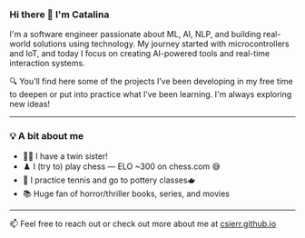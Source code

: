 ### Hi there 👋 I'm Catalina

I'm a software engineer passionate about ML, AI, NLP, and building real-world solutions using technology. My journey started with microcontrollers and IoT, and today I focus on creating AI-powered tools and real-time interaction systems.

🔍 You’ll find here some of the projects I’ve been developing in my free time to deepen or put into practice what I’ve been learning. I'm always exploring new ideas!

---

### 💡 A bit about me

- 👯‍♀️ I have a twin sister!
- ♟️ I (try to) play chess — ELO ~300 on chess.com 😅
- 🎾 I practice tennis and go to pottery classes🫖
- 📚 Huge fan of horror/thriller books, series, and movies

---

📫 Feel free to reach out or check out more about me at [csierr.github.io](https://csierr.github.io)


<!--
**csierr/csierr** is a ✨ _special_ ✨ repository because its `README.md` (this file) appears on your GitHub profile.

Here are some ideas to get you started:

- 🔭 I’m currently working on ...
- 🌱 I’m currently learning ...
- 👯 I’m looking to collaborate on ...
- 🤔 I’m looking for help with ...
- 💬 Ask me about ...
- 📫 How to reach me: ...
- 😄 Pronouns: ...
- ⚡ Fun fact: ...
-->
